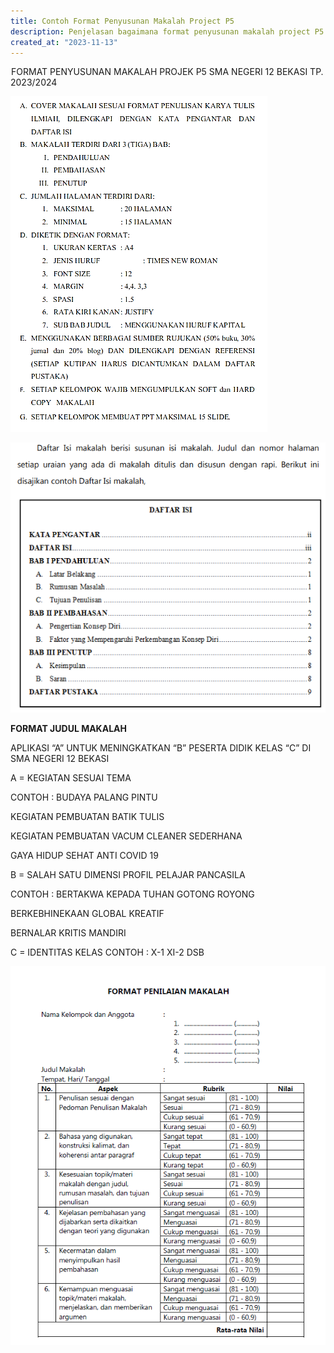 ```yaml
---
title: Contoh Format Penyusunan Makalah Project P5
description: Penjelasan bagaimana format penyusunan makalah project P5
created_at: "2023-11-13"
---
```


![Format Penulisan Makalah | PDF](../../assets/galeri/20231113-cnth-project-p5/fe5d042363439698a8095d532646b88bcdc47ed095b48ce32f900d3fb9777be3.png)FORMAT PENYUSUNAN MAKALAH PROJEK P5 SMA NEGERI 12 BEKASI TP. 2023/2024

![](../../assets/galeri/20231113-cnth-project-p5/fe9d4cac30c5c2129fc9875b48e3dea16d513fbf63fb4ef4c1d59a2d96e9f3a3.png)

![](../../assets/galeri/20231113-cnth-project-p5/65a0f5d27003e66d7eda0a803f93d394df29a1cff2e1b99bc4ba2c9de5965b2a.png)

**FORMAT JUDUL MAKALAH**

APLIKASI “A” UNTUK MENINGKATKAN “B” PESERTA DIDIK KELAS “C” DI SMA NEGERI 12 BEKASI

A = KEGIATAN SESUAI TEMA

CONTOH : BUDAYA PALANG PINTU

KEGIATAN PEMBUATAN BATIK TULIS

KEGIATAN PEMBUATAN VACUM CLEANER SEDERHANA

GAYA HIDUP SEHAT ANTI COVID 19

B = SALAH SATU DIMENSI PROFIL PELAJAR PANCASILA

CONTOH : BERTAKWA KEPADA TUHAN GOTONG ROYONG

BERKEBHINEKAAN GLOBAL KREATIF

BERNALAR KRITIS MANDIRI

C = IDENTITAS KELAS CONTOH : X-1 XI-2 DSB

![](../../assets/galeri/20231113-cnth-project-p5/983be6859cd98d5167780e2ae817153c7e3f901117abc3e1e087d01c35d0b02d.png)